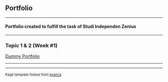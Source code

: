 ## Portfolio
---
#### Portfolio created to fulfill the task of Studi Independen Zenius
---

### Topic 1 & 2 (Week #1)

[Dummy Portfolio](/Untitled.ipynb)


---




---
<p style="font-size:11px">Page template forked from <a href="https://github.com/evanca/quick-portfolio">evanca</a></p>
<!-- Remove above link if you don't want to attibute -->
